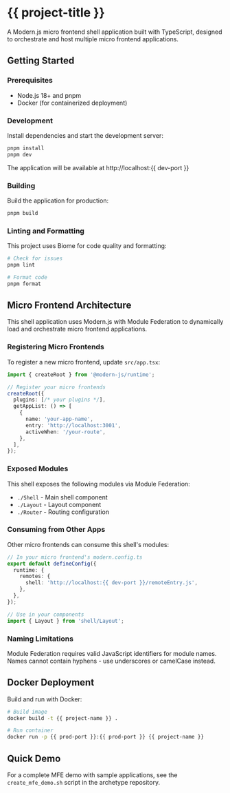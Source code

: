 # {{ project-title }}

A Modern.js micro frontend shell application built with TypeScript, designed to orchestrate and host multiple micro frontend applications.

## Getting Started

### Prerequisites

- Node.js 18+ and pnpm
- Docker (for containerized deployment)

### Development

Install dependencies and start the development server:

```bash
pnpm install
pnpm dev
```

The application will be available at http://localhost:{{ dev-port }}

### Building

Build the application for production:

```bash
pnpm build
```

### Linting and Formatting

This project uses Biome for code quality and formatting:

```bash
# Check for issues
pnpm lint

# Format code
pnpm format
```

## Micro Frontend Architecture

This shell application uses Modern.js with Module Federation to dynamically load and orchestrate micro frontend applications.

### Registering Micro Frontends

To register a new micro frontend, update `src/app.tsx`:

```typescript
import { createRoot } from '@modern-js/runtime';

// Register your micro frontends
createRoot({
  plugins: [/* your plugins */],
  getAppList: () => [
    {
      name: 'your-app-name',
      entry: 'http://localhost:3001',
      activeWhen: '/your-route',
    },
  ],
});
```

### Exposed Modules

This shell exposes the following modules via Module Federation:
- `./Shell` - Main shell component
- `./Layout` - Layout component
- `./Router` - Routing configuration

### Consuming from Other Apps

Other micro frontends can consume this shell's modules:

```typescript
// In your micro frontend's modern.config.ts
export default defineConfig({
  runtime: {
    remotes: {
      shell: 'http://localhost:{{ dev-port }}/remoteEntry.js',
    },
  },
});

// Use in your components
import { Layout } from 'shell/Layout';
```

### Naming Limitations

Module Federation requires valid JavaScript identifiers for module names. Names cannot contain hyphens - use underscores or camelCase instead.

## Docker Deployment

Build and run with Docker:

```bash
# Build image
docker build -t {{ project-name }} .

# Run container
docker run -p {{ prod-port }}:{{ prod-port }} {{ project-name }}
```

## Quick Demo

For a complete MFE demo with sample applications, see the `create_mfe_demo.sh` script in the archetype repository.
